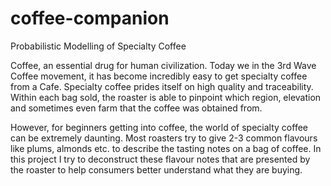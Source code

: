 # coffee-companion
Probabilistic Modelling of Specialty Coffee

Coffee, an essential drug for human civilization. Today we in the 3rd Wave Coffee movement, it has become incredibly easy to get specialty coffee from a Cafe. Specialty coffee prides itself on high quality and traceability. Within each bag sold, the roaster is able to pinpoint which region, elevation and sometimes even farm that the coffee was obtained from. 



However, for beginners getting into coffee, the world of specialty coffee can be extremely daunting. Most roasters try to give 2-3 common flavours like plums, almonds etc. to describe the tasting notes on a bag of coffee. In this project I try to deconstruct these flavour notes that are presented by the roaster to help consumers better understand what they are buying. 